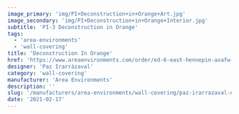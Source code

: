```yaml
---
image_primary: 'img/PI+Deconstruction+in+Orange+Art.jpg'
image_secondary: 'img/PI+Deconstruction+in+Orange+Interior.jpg'
subtitle: 'PI-3 Deconstruction in Orange'
tags:
  - 'area-environments'
  - 'wall-covering'
title: 'Deconstruction In Orange'
href: 'https://www.areaenvironments.com/order/ed-6-east-hennepin-axafw-w3l9w-ewf9t-sfzsd'
designer: 'Paz Irarrázaval'
category: 'wall-covering'
manufacturer: 'Area Environments'
description: ''
slug: '/manufacturers/area-environments/wall-covering/paz-irarrazaval-deconstruction-in-orange'
date: '2021-02-17'
---
```

